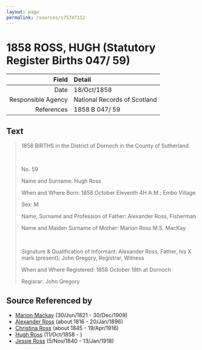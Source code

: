 ```yaml
---
layout: page
permalink: /sources/s75747112
---
```


# 1858 ROSS, HUGH (Statutory Register Births 047/ 59)

Field | Detail
---:|:---
Date | 18/Oct/1858
Responsible Agency | National Records of Scotland
References | 1858 B 047/ 59

## Text

> 1858 BIRTHS in the District of Dornoch in the County of Sutherland
>
> <br/>
>
> No. 59
>
> Name and Surname: Hugh Ross
>
> When and Where Born: 1858 October Eleventh 4H A.M.; Embo Village
>
> Sex: M
>
> Name, Surname and Profession of Father: Alexander Ross, Fisherman
>
> Name and Maiden Surname of Mother: Marion Ross M.S. MacKay
>
> <br/>
>
> Signature & Qualification of Informant: Alexander Ross, Father, his X mark (present); John Gregory, Registrar, Witness
>
> When and Where Registered: 1858 October 18th at Dornoch
>
> Regisrar: John Gregory
>

## Source Referenced by

* [Marion Mackay](../people/@78930004@-marion-mackay-b1821-6-30-d1909-12-30.md) (30/Jun/1821 - 30/Dec/1909)
* [Alexander Ross](../people/@81387900@-alexander-ross-b1816-d1896-1-20.md) (about 1816 - 20/Jan/1896)
* [Christina Ross](../people/@81183416@-christina-ross-b1845-d1916-4-19.md) (about 1845 - 19/Apr/1916)
* [Hugh Ross](../people/@75672326@-hugh-ross-b1858-10-11-d.md) (11/Oct/1858 - )
* [Jessie Ross](../people/@60546968@-jessie-ross-b1840-11-5-d1918-1-13.md) (5/Nov/1840 - 13/Jan/1918)

